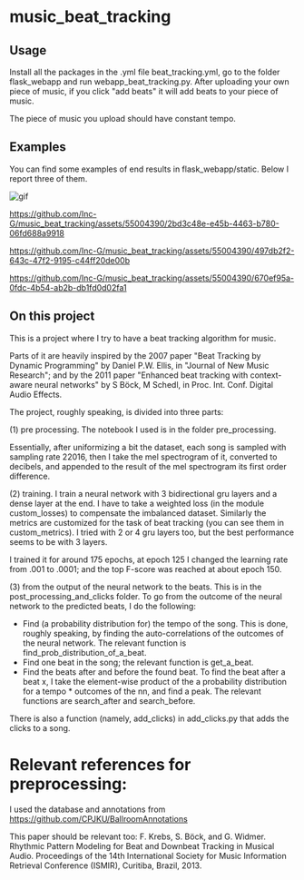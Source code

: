 # music_beat_tracking
## Usage
Install all the packages in the .yml file beat_tracking.yml, go to the folder flask_webapp and run webapp_beat_tracking.py. After uploading your own piece of music,  if you click "add beats" it will add beats to your piece of music.

The piece of music you upload should have constant tempo.

## Examples
You can find some examples of end results in flask_webapp/static. Below I report three of them.

![gif](https://github.com/Inc-G/music_beat_tracking/assets/55004390/341ea4d6-53eb-4d0f-8233-db4251adce70)

https://github.com/Inc-G/music_beat_tracking/assets/55004390/2bd3c48e-e45b-4463-b780-06fd688a9918

https://github.com/Inc-G/music_beat_tracking/assets/55004390/497db2f2-643c-47f2-9195-c44ff20de00b

https://github.com/Inc-G/music_beat_tracking/assets/55004390/670ef95a-0fdc-4b54-ab2b-db1fd0d02fa1

## On this project

This is a project where I try to have a beat tracking algorithm for music.

Parts of it are heavily inspired by the 2007 paper "Beat Tracking by Dynamic Programming" by Daniel P.W. Ellis, in "Journal of New Music Research"; and by the 2011 paper "Enhanced beat tracking with context-aware neural networks" by S Böck, M Schedl, in Proc. Int. Conf. Digital Audio Effects.


The project, roughly speaking, is divided into three parts:

(1) pre processing. The notebook I used is in the folder pre_processing.

Essentially, after uniformizing a bit the dataset, each song is sampled with sampling rate 22016, then I take the mel spectrogram of it, converted to decibels, and
appended to the result of the mel spectrogram its first order difference. 

(2) training. I train a neural network with 3 bidirectional gru layers and a dense layer at the end. I have to take a weighted loss (in the module custom_losses) to compensate the imbalanced dataset. Similarly the metrics are customized for the task of beat tracking (you can see them in custom_metrics). I tried with 2 or 4 gru layers too, but the best performance seems to be with 3 layers.

I trained it for around 175 epochs, at epoch 125 I changed the learning rate from .001 to .0001; and the top F-score was reached at about epoch 150.

(3) from the output of the neural network to the beats. This is in the post_processing_and_clicks folder. To go from the outcome of the neural network to the predicted beats, I do the following:

- Find (a probability distribution for) the tempo of the song. This is done, roughly speaking, by finding the auto-correlations of the outcomes of the neural network. The relevant function is find_prob_distribution_of_a_beat.
- Find one beat in the song; the relevant function is get_a_beat.
- Find the beats after and before the found beat. To find the beat after a beat x, I take the element-wise product of the a probability distribution for a tempo * outcomes of the nn, and find a peak. The relevant functions are search_after and search_before.

There is also a function (namely, add_clicks) in add_clicks.py that adds the clicks to a song.

# Relevant references for preprocessing:

I used the database and annotations from https://github.com/CPJKU/BallroomAnnotations

This paper should be relevant too: 
F. Krebs, S. Böck, and G. Widmer. Rhythmic Pattern Modeling for Beat and Downbeat Tracking in Musical Audio. Proceedings of the 14th International Society for Music Information Retrieval Conference (ISMIR), Curitiba, Brazil, 2013.  
